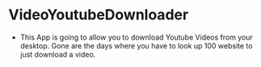 # VideoYoutubeDownloader
- This App is going to allow you to download Youtube Videos from your desktop. Gone are the days
where you have to look up 100 website to just download a video.

